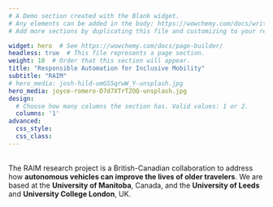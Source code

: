 ```yaml
---
# A Demo section created with the Blank widget.
# Any elements can be added in the body: https://wowchemy.com/docs/writing-markdown-latex/
# Add more sections by duplicating this file and customizing to your requirements.

widget: hero  # See https://wowchemy.com/docs/page-builder/
headless: true  # This file represents a page section.
weight: 10  # Order that this section will appear.
title: "Responsible Automation for Inclusive Mobility"
subtitle: "RAIM"
# hero_media: josh-hild-umGS5qrwW_Y-unsplash.jpg
hero_media: joyce-romero-D7d7XTrTZOQ-unsplash.jpg
design:
  # Choose how many columns the section has. Valid values: 1 or 2.
  columns: '1'
advanced:
  css_style:
  css_class:
---
```


<br>
The RAIM research project is a British-Canadian collaboration to address how <strong>autonomous vehicles can improve the lives of older travelers</strong>. We are based at the <strong>University of Manitoba</strong>, Canada, and the <strong>University of Leeds</strong> and <strong>University College London</strong>, UK.
